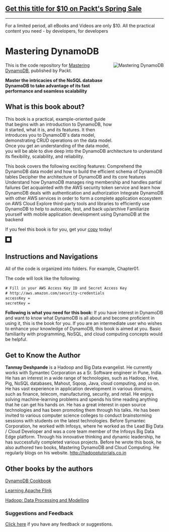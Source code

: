 ## [Get this title for $10 on Packt's Spring Sale](https://www.packt.com/B01985?utm_source=github&utm_medium=packt-github-repo&utm_campaign=spring_10_dollar_2022)
-----
For a limited period, all eBooks and Videos are only $10. All the practical content you need \- by developers, for developers

# Mastering DynamoDB

<a href="https://www.packtpub.com/big-data-and-business-intelligence/mastering-dynamodb?utm_source=github&utm_medium=repository&utm_campaign=9781783551958 "><img src="https://d1ldz4te4covpm.cloudfront.net/sites/default/files/imagecache/ppv4_main_book_cover/1958OT_cov_0.jpg" alt="Mastering DynamoDB" height="256px" align="right"></a>

This is the code repository for [Mastering DynamoDB](https://www.packtpub.com/big-data-and-business-intelligence/mastering-dynamodb?utm_source=github&utm_medium=repository&utm_campaign=9781783551958 ), published by Packt.

**Master the intricacies of the NoSQL database DynamoDB to take advantage of its fast performance and seamless scalability**

## What is this book about?
This book is a practical, example-oriented guide that begins with an introduction to DynamoDB, how it started, what it is, and its features. It then introduces you to DynamoDB's data model, demonstrating CRUD operations on the data model. Once you get an understanding of the data model, you will be able to dive deep into the DynamoDB architecture to understand its flexibility, scalability, and reliability.

This book covers the following exciting features:
Comprehend the DynamoDB data model and how to build the efficient schema of DynamoDB tables 
Decipher the architecture of DynamoDB and its core features 
Understand how DynamoDB manages ring membership and handles partial failures 
Get acquainted with the AWS security token service and learn how DynamoDB deals with authentication and authorization 
Integrate DynamoDB with other AWS services in order to form a complete application ecosystem on AWS Cloud 
Explore third-party tools and libraries to efficiently use DynamoDB to help to autoscale, test, and back up/archive 
Familiarize yourself with mobile application development using DynamoDB at the backend 

If you feel this book is for you, get your [copy](https://www.amazon.com/dp/178355195X) today!

<a href="https://www.packtpub.com/?utm_source=github&utm_medium=banner&utm_campaign=GitHubBanner"><img src="https://raw.githubusercontent.com/PacktPublishing/GitHub/master/GitHub.png" 
alt="https://www.packtpub.com/" border="5" /></a>

## Instructions and Navigations
All of the code is organized into folders. For example, Chapter01.

The code will look like the following:
```
# Fill in your AWS Access Key ID and Secret Access Key
# http://aws.amazon.com/security-credentials
accessKey = 
secretKey = 
```

**Following is what you need for this book:**
If you have interest in DynamoDB and want to know what DynamoDB is all about and become proficient in using it, this is the book for you. If you are an intermediate user who wishes to enhance your knowledge of DynamoDB, this book is aimed at you. Basic familiarity with programming, NoSQL, and cloud computing concepts would be helpful.


## Get to Know the Author
**Tanmay Deshpande**
 is a Hadoop and Big Data evangelist. He currently works with Symantec Corporation as a Sr. Software engineer in Pune, India. He has an interest in a wide range of technologies, such as Hadoop, Hive, Pig, NoSQL databases, Mahout, Sqoop, Java, cloud computing, and so on. He has vast experience in application development in various domains, such as finance, telecom, manufacturing, security, and retail. He enjoys solving machine-learning problems and spends his time reading anything that he can get his hands on. He has a great interest in open source technologies and has been promoting them through his talks. He has been invited to various computer science colleges to conduct brainstorming sessions with students on the latest technologies.
Before Symantec Corporation, he worked with Infosys, where he worked as the Lead Big Data / Cloud Developer and was a core team member of the Infosys Big Data Edge platform. Through his innovative thinking and dynamic leadership, he has successfully completed various projects.
Before he wrote this book, he also authored two books, Mastering DynamoDB and Cloud Computing. He regularly blogs on his website. http://hadooptutorials.co.in


## Other books by the authors
[DynamoDB Cookbook](https://www.packtpub.com/big-data-and-business-intelligence/dynamodb-cookbook?utm_source=github&utm_medium=repository&utm_campaign=9781784393755 )

[Learning Apache Flink](https://www.packtpub.com/big-data-and-business-intelligence/learning-apache-flink?utm_source=github&utm_medium=repository&utm_campaign=9781786466228 )

[Hadoop: Data Processing and Modelling](https://www.packtpub.com/big-data-and-business-intelligence/hadoop-data-processing-and-modelling?utm_source=github&utm_medium=repository&utm_campaign=)


### Suggestions and Feedback
[Click here](https://docs.google.com/forms/d/e/1FAIpQLSdy7dATC6QmEL81FIUuymZ0Wy9vH1jHkvpY57OiMeKGqib_Ow/viewform) if you have any feedback or suggestions.


